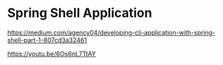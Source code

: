 # Spring Shell Application

https://medium.com/agency04/developing-cli-application-with-spring-shell-part-1-807cd3a32461

https://youtu.be/6Os6nL7TtAY